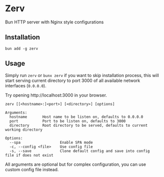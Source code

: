 # Zerv
Bun HTTP server with Nginx style configurations

## Installation
`bun add -g zerv`

## Usage
Simply run `zerv` or `bunx zerv` if you want to skip installation process, this will start serving current directory to port 3000 of all available network interfaces (`0.0.0.0`).

Try opening http://localhost:3000 in your browser.

`zerv [[<hostname>:]<port>] [<directory>] [options]`
```
Arguments:
  hostname       Host name to be listen on, defaults to 0.0.0.0
  port           Port to be listen on, defaults to 3000
  directory      Root directory to be served, defaults to current working directory

Options:
  --spa                  Enable SPA mode
  -c, --config <file>    Use config file
  -s, --save             Clone default config and save into config file if does not exist
```
All arguments are optional but for complex configuration, you can use custom config file instead.

